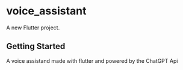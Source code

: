 # voice_assistant

A new Flutter project.

## Getting Started

A voice assistand made with flutter and powered by the ChatGPT Api

